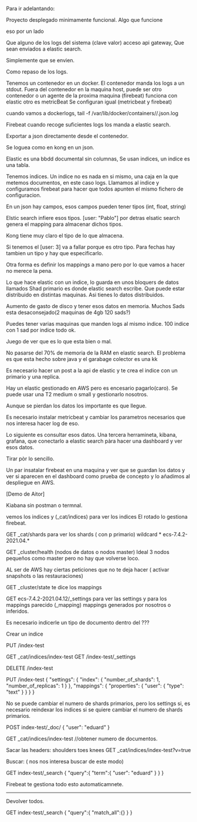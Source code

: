Para ir adelantando:

Proyecto desplegado minimamente funcional.
Algo que funcione

eso por un lado

Que alguno de los logs del sistema (clave valor) acceso api gateway,
Que sean enviados a elastic search.

Simplemente que se envien.

Como repaso de los logs.

Tenemos un contenedor en un docker. El contenedor manda los logs a un stdout. 
Fuera del contenedor en la maquina host, puede ser otro contenedor o un agente de la proxima maquina (firebeat) funciona con elastic otro es metricBeat
Se configuran igual (metricbeat y firebeat)

cuando vamos a dockerlogs, tail -f /var/lib/docker/containers/<id>/<id>.json.log 

Firebeat cuando recoge suficientes logs los manda a elastic search.

Exportar a json directamente desde el contenedor.

Se loguea como en kong en un json.

Elastic es una bbdd documental sin columnas,
Se usan indices, un indice es una tabla.

Tenemos indices.
Un indice no es nada en si mismo, una caja en la que metemos documentos, en este caso logs.
Llamamos al indice y configuramos firebeat para hacer que todos apunten el mismo fichero de configuracion.

En un json hay campos, esos campos pueden tener tipos (int, float, string)

Elstic search infiere esos tipos.
[user: "Pablo"] por detras elsatic search genera el mapping para almacenar dichos tipos.

Kong tiene muy claro el tipo de lo que almacena.

Si tenemos el [user: 3] va a fallar porque es otro tipo. Para fechas hay tambien un tipo y hay que especificarlo.

Otra forma es definir los mappings a mano pero por lo que vamos a hacer no merece la pena.

Lo que hace elastic con un indice, lo guarda en unos bloquers de datos llamados Shad primario es donde elastic search escribe. Que puede estar distribuido
en distintas maquinas. Asi tienes lo datos distribuidos.

Aumento de gasto de disco y tener esos datos en memoria.
Muchos Sads esta desaconsejado(2 maquinas de 4gb 120 sads?)

Puedes tener varias maquinas que manden logs al mismo indice. 100 indice con 1 sad por indice todo ok.

Juego de ver que es lo que esta bien o mal.

No pasarse del 70% de memoria de la RAM en elastic search. El problema es que esta hecho sobre java y el garabage colector es una kk

Es necesario hacer un post a la api de elastic y te crea el indice con un primario y una replica.

Hay un elastic gestionado en AWS pero es encesario pagarlo(caro). Se puede usar una T2 medium o small y gestionarlo nosotros.

Aunque se pierdan los datos los importante es que llegue.

Es necesario instalar metricbeat y cambiar los parametros necesarios que nos interesa hacer log de eso.

Lo siguiente es consultar esos datos.
Una tercera herramineta, kibana, grafana, que conectarlo a elastic search pàra hacer una dashboard y ver esos datos.

Tirar pòr lo sencillo.

Un par insatalar firebeat en una maquina y ver que se guardan los datos y ver si aparecen en el dashboard como prueba de concepto y lo añadimos al despliegue
en AWS.

[Demo de Aitor]

Kiabana sin postman o termnal.

vemos los indices y (_cat/indices) para ver los indices
El rotado lo gestiona firebeat.

GET _cat/shards para ver los shards ( con p primario)
wildcard *
ecs-7.4.2-2021.04.*

GET _cluster/health (nodos de datos o nodos master)
Ideal 3 nodos pequeños como master pero no hay que volverse loco.

AL ser de AWS hay ciertas peticiones que no te deja hacer ( activar snapshots o las restauraciones)

GET _cluster/state te dice los mappings

GET ecs-7.4.2-2021.04.12/_settings para ver las settings y para los mappings parecido (_mapping)
mappings generados por nosotros o inferidos.

Es necesario indicerle un tipo de documento dentro del ???

Crear un indice

PUT /index-test

GET _cat/indices/index-test 
GET /index-test/_settings

DELETE /index-test

PUT /index-test {
 "settings": {
    "index": {
      "number_of_shards": 1,
      "number_of_replicas": 1
    }
  },
  "mappings": {
    "properties": {
      "user": { "type": "text" }
     }
  }
}

No se puede cambiar el numero de shards primarios, pero los settings si, es necesario reindexar los indices si se quiere cambiar el numero de shards primarios.

POST index-test/_doc/
{
 "user": "eduard"
}

GET _cat/indices/index-test  //obtener numero de documentos.

Sacar las headers: shoulders toes knees
GET _cat/indices/index-test?v=true

Buscar: ( nos nos interesa buscar de este modo)

GET index-test/_search
{ 
  "query":{
    "term":{
      "user": "eduard"
     }
   }
 }
 
 Firebeat te gestiona todo esto automaticamnete.
 
------------------------------------------------------------------------------------------------------------------------------------------------------------------
 
Devolver todos.

GET index-test/_search
{ 
  "query":{
    "match_all":{}
   }
 }
 
 
